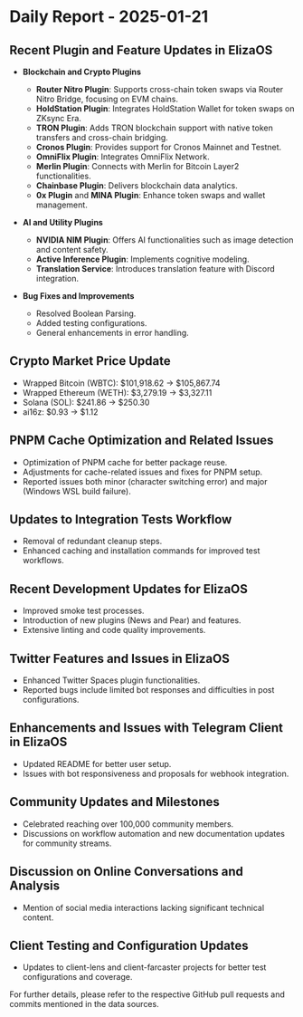 # Daily Report - 2025-01-21

## Recent Plugin and Feature Updates in ElizaOS

- **Blockchain and Crypto Plugins**

  - **Router Nitro Plugin**: Supports cross-chain token swaps via Router Nitro Bridge, focusing on EVM chains.
  - **HoldStation Plugin**: Integrates HoldStation Wallet for token swaps on ZKsync Era.
  - **TRON Plugin**: Adds TRON blockchain support with native token transfers and cross-chain bridging.
  - **Cronos Plugin**: Provides support for Cronos Mainnet and Testnet.
  - **OmniFlix Plugin**: Integrates OmniFlix Network.
  - **Merlin Plugin**: Connects with Merlin for Bitcoin Layer2 functionalities.
  - **Chainbase Plugin**: Delivers blockchain data analytics.
  - **0x Plugin** and **MINA Plugin**: Enhance token swaps and wallet management.

- **AI and Utility Plugins**

  - **NVIDIA NIM Plugin**: Offers AI functionalities such as image detection and content safety.
  - **Active Inference Plugin**: Implements cognitive modeling.
  - **Translation Service**: Introduces translation feature with Discord integration.

- **Bug Fixes and Improvements**
  - Resolved Boolean Parsing.
  - Added testing configurations.
  - General enhancements in error handling.

## Crypto Market Price Update

- Wrapped Bitcoin (WBTC): $101,918.62 → $105,867.74
- Wrapped Ethereum (WETH): $3,279.19 → $3,327.11
- Solana (SOL): $241.86 → $250.30
- ai16z: $0.93 → $1.12

## PNPM Cache Optimization and Related Issues

- Optimization of PNPM cache for better package reuse.
- Adjustments for cache-related issues and fixes for PNPM setup.
- Reported issues both minor (character switching error) and major (Windows WSL build failure).

## Updates to Integration Tests Workflow

- Removal of redundant cleanup steps.
- Enhanced caching and installation commands for improved test workflows.

## Recent Development Updates for ElizaOS

- Improved smoke test processes.
- Introduction of new plugins (News and Pear) and features.
- Extensive linting and code quality improvements.

## Twitter Features and Issues in ElizaOS

- Enhanced Twitter Spaces plugin functionalities.
- Reported bugs include limited bot responses and difficulties in post configurations.

## Enhancements and Issues with Telegram Client in ElizaOS

- Updated README for better user setup.
- Issues with bot responsiveness and proposals for webhook integration.

## Community Updates and Milestones

- Celebrated reaching over 100,000 community members.
- Discussions on workflow automation and new documentation updates for community streams.

## Discussion on Online Conversations and Analysis

- Mention of social media interactions lacking significant technical content.

## Client Testing and Configuration Updates

- Updates to client-lens and client-farcaster projects for better test configurations and coverage.

For further details, please refer to the respective GitHub pull requests and commits mentioned in the data sources.
